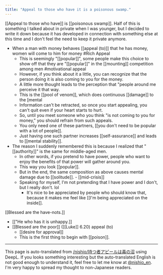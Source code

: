 ```yaml
---
title: "Appeal to those who have it is a poisonous swamp."
---
```


[[Appeal to those who have]] is [[poisonous swamp]].
Half of this is something I talked about in private when I was younger, but I decided to write it down because it has developed in connection with something else at this time and I don't feel the need to keep it private anymore.
- When a man with money behaves [[appeal (to)]] that he has money, women will come to him for money #Rich Appeal
    - This is seemingly "[[popular]]", some people make this choice to show off that they are "[[popular]]" in the [[mounting]] competition among men #motivational appeal
    - However, if you think about it a little, you can recognize that the person doing it is also coming to you for the money.
    - A little more thought leads to the perception that "people around me perceive it that way.
    - This is the [[pool of venom]], which does continuous [[damage]] to the [mental
    - Information can't be retracted, so once you start appealing, you can't quit even if your heart starts to hurt.
    - So, until you meet someone who you think "is not coming to you for money," you should refrain from such appeals.
    - You only need one of these partners, [[you don't need to be popular with a lot of people]].
    - Just having one such partner increases [[self-assurance]] and leads to [[mental stability]].
- The reason I suddenly remembered this is because I realized that "[[authority]]" is the same for middle-aged men.
    - In other words, if you pretend to have power, people who want to enjoy the benefits of that power will gather around you.
    - This way you look [[popular]].
    - But in the end, the same composition as above causes mental damage due to [[solitude]].
            - [[mid-crisis]]
    - Speaking for myself, I'm not pretending that I have power and I don't, but I really don't. lol
        - It's nice to be appreciated by people who should know that, because it makes me feel like [[I'm being appreciated on the inside]].

[[Blessed are the have-nots.]]
- [["He who has it is unhappy.]]
- [[Blessed are the poor]] ([[Luke]] 6.20)
appeal (to)
    - [[desire for approval]]
    - This is the first thing to begin with [[poison]].

---
This page is auto-translated from [/nishio/持つ者アピールは毒の沼](https://scrapbox.io/nishio/持つ者アピールは毒の沼) using DeepL. If you looks something interesting but the auto-translated English is not good enough to understand it, feel free to let me know at [@nishio_en](https://twitter.com/nishio_en). I'm very happy to spread my thought to non-Japanese readers.
